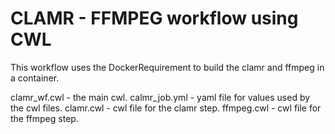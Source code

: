 # CLAMR - FFMPEG workflow using CWL

This workflow uses the DockerRequirement to build the clamr and ffmpeg in a container.

clamr_wf.cwl - the main cwl.
calmr_job.yml - yaml file for values used by the cwl files.
clamr.cwl - cwl file for the clamr step.
ffmpeg.cwl - cwl file for the ffmpeg step.



